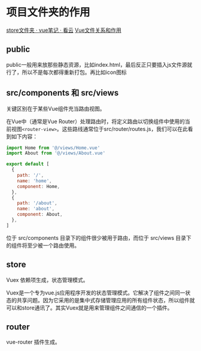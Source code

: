 # 项目文件夹的作用

[store文件夹 · vue笔记 · 看云](https://www.kancloud.cn/wangjiachong/vue_notes/1896008)
[Vue文件关系和作用](../文件关系和作用/Vue文件关系和作用.md)

## public 
public一般用来放那些静态资源，比如index.html，最后反正只要插入js文件源就行了，所以不是每次都得重新打包。再比如icon图标

## src/components 和 src/views
关键区别在于某些Vue组件充当路由视图。

在Vue中（通常是Vue Router）处理路由时，将定义路由以切换组件中使用的当前视图`<router-view>`。这些路线通常位于src/router/routes.js，我们可以在此看到如下内容：
```js
import Home from '@/views/Home.vue'
import About from '@/views/About.vue'

export default [
  {
    path: '/',
    name: 'home',
    component: Home,
  },
  {
    path: '/about',
    name: 'about',
    component: About,
  },
]
```

位于 src/components 目录下的组件很少被用于路由，而位于 src/views 目录下的组件将至少被一个路由使用。

## store
Vuex 依赖项生成，状态管理模式。

Vuex是一个专为vue.js应用程序开发的状态管理模式。它解决了组件之间同一状态的共享问题。因为它采用的是集中式存储管理应用的所有组件状态，所以组件就可以和store通讯了。其实Vuex就是用来管理组件之间通信的一个插件。

## router
vue-router 插件生成。
